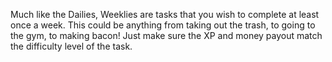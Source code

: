 Much like the Dailies, Weeklies are tasks that you wish to complete at least once a week.  This could be anything from taking out the trash, to going to the gym, to making bacon!  Just make sure the XP and money payout match the difficulty level of the task.